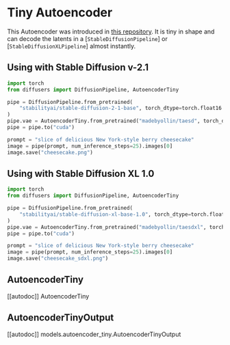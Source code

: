 # Tiny Autoencoder

This Autoencoder was introduced in [this repository](https://github.com/madebyollin/taesd). It is tiny in shape and can decode the latents in a [`StableDiffusionPipeline`] or [`StableDiffusionXLPipeline`] almost instantly. 

## Using with Stable Diffusion v-2.1

```python
import torch
from diffusers import DiffusionPipeline, AutoencoderTiny

pipe = DiffusionPipeline.from_pretrained(
    "stabilityai/stable-diffusion-2-1-base", torch_dtype=torch.float16
)
pipe.vae = AutoencoderTiny.from_pretrained("madebyollin/taesd", torch_dtype=torch.float16)
pipe = pipe.to("cuda")

prompt = "slice of delicious New York-style berry cheesecake"
image = pipe(prompt, num_inference_steps=25).images[0]
image.save("cheesecake.png")
```

## Using with Stable Diffusion XL 1.0

```python
import torch
from diffusers import DiffusionPipeline, AutoencoderTiny

pipe = DiffusionPipeline.from_pretrained(
    "stabilityai/stable-diffusion-xl-base-1.0", torch_dtype=torch.float16
)
pipe.vae = AutoencoderTiny.from_pretrained("madebyollin/taesdxl", torch_dtype=torch.float16)
pipe = pipe.to("cuda")

prompt = "slice of delicious New York-style berry cheesecake"
image = pipe(prompt, num_inference_steps=25).images[0]
image.save("cheesecake_sdxl.png")
```

## AutoencoderTiny

[[autodoc]] AutoencoderTiny

## AutoencoderTinyOutput

[[autodoc]] models.autoencoder_tiny.AutoencoderTinyOutput